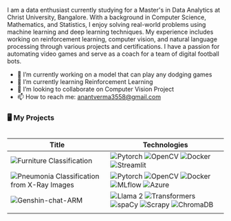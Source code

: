 <!--
**AnantVerma-58/AnantVerma-58** is a ✨ _special_ ✨ repository because its `README.md` (this file) appears on your GitHub profile.

Here are some ideas to get you started:
-->
I am a data enthusiast currently studying for a Master's in Data Analytics at Christ University, Bangalore. With a background in Computer Science, Mathematics, and Statistics, I enjoy solving real-world problems using machine learning and deep learning techniques. My experience includes working on reinforcement learning, computer vision, and natural language processing through various projects and certifications. I have a passion for automating video games and serve as a coach for a team of digital football bots.

- 🔭 I’m currently working on a model that can play any dodging games
- 🌱 I’m currently learning Reinforcement Learning
- 👯 I’m looking to collaborate on Computer Vision Project
- 📫 How to reach me: anantverma3558@gmail.com


### 🖥️ My Projects
<table>

| Title | Technologies|
|--|--|
|![Furniture Classification](https://github.com/AnantVerma-58/Furniture-Classification)|![Pytorch](https://img.shields.io/badge/PyTorch-black?style=flat-square&logo=pytorch) ![OpenCV](https://img.shields.io/badge/OpenCV-black?style=flat-square&logo=OpenCV) ![Docker](https://img.shields.io/badge/Docker-black?style=flat-square&logo=Docker) ![Streamlit](https://img.shields.io/badge/Streamlit-black?style=flat-square&logo=Streamlit)|
|![Pneumonia Classification from X-Ray Images](https://github.com/AnantVerma-58/Pneumonia-Classification-Pytorch)|![Pytorch](https://img.shields.io/badge/PyTorch-black?style=flat-square&logo=pytorch) ![OpenCV](https://img.shields.io/badge/OpenCV-black?style=flat-square&logo=OpenCV) ![Docker](https://img.shields.io/badge/Docker-black?style=flat-square&logo=Docker) ![MLflow](https://img.shields.io/badge/MLflow-black?style=flat-square&logo=MLflow) ![Azure](https://img.shields.io/badge/Azure-blue?style=flat-square&logo=azure)|
|![Genshin-chat-ARM](https://huggingface.co/Anant58/Genshin-chat-ARM)|![Llama 2](https://img.shields.io/badge/Llama_2-blue?style=flat-square&logo=llama) ![Transformers](https://img.shields.io/badge/Transformers-E3242B?style=flat-square&logo=transformers) ![spaCy](https://img.shields.io/badge/spaCy-black?style=flat-square&logo=spaCy) ![Scrapy](https://img.shields.io/badge/Scrapy-black?style=flat-square&logo=scrapy) ![ChromaDB](https://img.shields.io/badge/ChromaDB-D8B863?style=flat-square)|
||
</table>
